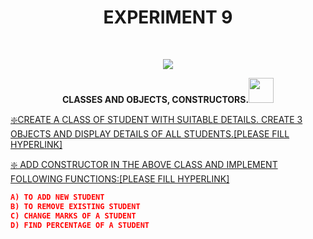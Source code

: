 <h1 align="center">EXPERIMENT 9</h1>
<!-- PROJECT LOGO -->
<br />
<p align="center">
  <a href="https://github.com/DHANOLA/CLASS-NOTIX/edit/root/SEMESTER%201/PYTHON%20PROGRAMMING%20LAB/EXPERIMENT%209">
    <img src="https://media.giphy.com/media/QU1pSfyEynvgY/giphy.gif" >
  </a>

  

  <p align="center">
  <b>CLASSES AND OBJECTS, CONSTRUCTORS.<img src="https://media.giphy.com/media/xUOxfjsW9fWPqEWouI/giphy.gif" width="40" height="40" /></b>
    <br />
   
  </p>
</p>



   <a href="" style="color: ">❇️CREATE A CLASS OF STUDENT WITH SUITABLE DETAILS. CREATE 3 OBJECTS AND DISPLAY DETAILS OF ALL STUDENTS.[PLEASE FILL HYPERLINK]</a><br />
  

<a href="" style="color: ">❇️ ADD CONSTRUCTOR IN THE ABOVE CLASS AND IMPLEMENT FOLLOWING FUNCTIONS:[PLEASE FILL HYPERLINK]</a><br /> 


```json
A) TO ADD NEW STUDENT
B) TO REMOVE EXISTING STUDENT
C) CHANGE MARKS OF A STUDENT
D) FIND PERCENTAGE OF A STUDENT
```

